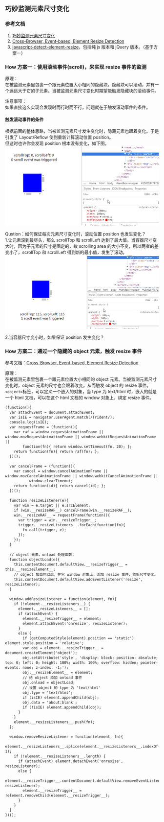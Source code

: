## 巧妙监测元素尺寸变化

### 参考文档
1. [巧妙监测元素尺寸变化](https://blog.crimx.com/2017/07/15/element-onresize/)
2. [Cross-Browser, Event-based, Element Resize Detection](http://www.backalleycoder.com/2013/03/18/cross-browser-event-based-element-resize-detection/)
3. [javascript-detect-element-resize](https://github.com/sdecima/javascript-detect-element-resize)，包括纯 js 版本和 jQuery 版本。（基于方案一）

### How 方案一：使用滚动事件(scroll)，来实现 resize 事件的监测
原理：  
在被监测元素里包裹一个跟元素位置大小相同的隐藏块。隐藏块可以滚动，并有一个远远大于它的子元素。当被监测元素尺寸变化时期望能触发隐藏块的滚动事件。

注意事项：  
如果直接这么实现会发现时而行时而不行，问题就在于触发滚动事件的条件。

#### 触发滚动事件的条件
根据前面的整体思路，当被监测元素尺寸发生变化时，隐藏元素也跟着变化。于是引发了 Layout/Reflow 使到重新计算滚动位置 position。  
但这时也许你会发现 position 根本没有变化，如下图。
![Resize](../images/resize_1.gif)

Qustion：如何保证每次元素尺寸变化时，滚动位置 position 也发生变化？  
1.让元素滚到最尽头，那么 scrollTop 和 scrollLeft 达到了最大值。当容器尺寸变大时，因为子元素的尺寸是固定的，故 scrolling area 的大小不变，所以两者的差变小了，scrollTop 和 scrollLeft 得到新的最小值，发生了滚动。
![Resize](../images/resize_2.gif)

2.当容器尺寸变小时，如果保证 position 发生变化？

### How 方案二：通过一个隐藏的 object 元素，触发 resize 事件
参考文档：[Cross-Browser, Event-based, Element Resize Detection](http://www.backalleycoder.com/2013/03/18/cross-browser-event-based-element-resize-detection/)  

原理：  
在被监测元素里包裹一个跟元素位置大小相同的 object 元素。当被监测元素尺寸变化时，object 元素的尺寸也会跟着改变，从而触发 object 的 resize 事件。  
```<object>```标签，可以定义一个嵌入的对象，当 type 为 text/html 时，嵌入的就是一个 html 文档，可以在这个 html 文档的 window 对象上，绑定 resize 事件。

```
(function(){
  var attachEvent = document.attachEvent;
  var isIE = navigator.userAgent.match(/Trident/);
  console.log(isIE);
  var requestFrame = (function(){
    var raf = window.requestAnimationFrame || window.mozRequestAnimationFrame || window.webkitRequestAnimationFrame ||
        function(fn){ return window.setTimeout(fn, 20); };
    return function(fn){ return raf(fn); };
  })();
  
  var cancelFrame = (function(){
    var cancel = window.cancelAnimationFrame || window.mozCancelAnimationFrame || window.webkitCancelAnimationFrame ||
           window.clearTimeout;
    return function(id){ return cancel(id); };
  })();
  
  function resizeListener(e){
    var win = e.target || e.srcElement;
    if (win.__resizeRAF__) cancelFrame(win.__resizeRAF__);
    win.__resizeRAF__ = requestFrame(function(){
      var trigger = win.__resizeTrigger__;
      trigger.__resizeListeners__.forEach(function(fn){
        fn.call(trigger, e);
      });
    });
  }
  
  // object 元素，onload 处理函数；
  function objectLoad(e){
    this.contentDocument.defaultView.__resizeTrigger__ = this.__resizeElement__;
    // object 加载完以后，在它 window 对象上，添加 resize 事件，监听尺寸变化。
    this.contentDocument.defaultView.addEventListener('resize', resizeListener);
  }
  
  window.addResizeListener = function(element, fn){
    if (!element.__resizeListeners__) {
      element.__resizeListeners__ = [];
      if (attachEvent) {
        element.__resizeTrigger__ = element;
        element.attachEvent('onresize', resizeListener);
      }
      else {
        if (getComputedStyle(element).position == 'static') element.style.position = 'relative';
        var obj = element.__resizeTrigger__ = document.createElement('object'); 
        obj.setAttribute('style', 'display: block; position: absolute; top: 0; left: 0; height: 100%; width: 100%; overflow: hidden; pointer-events: none; z-index: -1;');
        obj.__resizeElement__ = element;
        // 给 object 添加 onload 事件
        obj.onload = objectLoad;
        // 设置 object 的 type 为 'text/html'
        obj.type = 'text/html';
        if (isIE) element.appendChild(obj);
        obj.data = 'about:blank';
        if (!isIE) element.appendChild(obj);
      }
    }
    element.__resizeListeners__.push(fn);
  };
  
  window.removeResizeListener = function(element, fn){
    element.__resizeListeners__.splice(element.__resizeListeners__.indexOf(fn), 1);
    if (!element.__resizeListeners__.length) {
      if (attachEvent) element.detachEvent('onresize', resizeListener);
      else {
        element.__resizeTrigger__.contentDocument.defaultView.removeEventListener('resize', resizeListener);
        element.__resizeTrigger__ = !element.removeChild(element.__resizeTrigger__);
      }
    }
  }
})();
```

